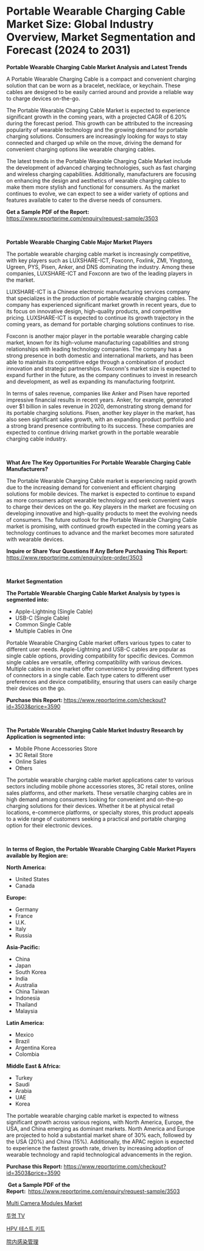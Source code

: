 <p><h1>Portable Wearable Charging Cable Market Size: Global Industry Overview, Market Segmentation and Forecast (2024 to 2031)</h1></p><p><strong>Portable Wearable Charging Cable Market Analysis and Latest Trends</strong></p>
<p><p>A Portable Wearable Charging Cable is a compact and convenient charging solution that can be worn as a bracelet, necklace, or keychain. These cables are designed to be easily carried around and provide a reliable way to charge devices on-the-go.</p><p>The Portable Wearable Charging Cable Market is expected to experience significant growth in the coming years, with a projected CAGR of 6.20% during the forecast period. This growth can be attributed to the increasing popularity of wearable technology and the growing demand for portable charging solutions. Consumers are increasingly looking for ways to stay connected and charged up while on the move, driving the demand for convenient charging options like wearable charging cables.</p><p>The latest trends in the Portable Wearable Charging Cable Market include the development of advanced charging technologies, such as fast charging and wireless charging capabilities. Additionally, manufacturers are focusing on enhancing the design and aesthetics of wearable charging cables to make them more stylish and functional for consumers. As the market continues to evolve, we can expect to see a wider variety of options and features available to cater to the diverse needs of consumers.</p></p>
<p><strong>Get a Sample PDF of the Report:&nbsp;</strong> <a href="https://www.reportprime.com/enquiry/request-sample/3503">https://www.reportprime.com/enquiry/request-sample/3503</a></p>
<p>&nbsp;</p>
<p><strong>Portable Wearable Charging Cable Major Market Players</strong></p>
<p><p>The portable wearable charging cable market is increasingly competitive, with key players such as LUXSHARE-ICT, Foxconn, Foxlink, ZMI, Yingtong, Ugreen, PYS, Pisen, Anker, and DNS dominating the industry. Among these companies, LUXSHARE-ICT and Foxconn are two of the leading players in the market.</p><p>LUXSHARE-ICT is a Chinese electronic manufacturing services company that specializes in the production of portable wearable charging cables. The company has experienced significant market growth in recent years, due to its focus on innovative design, high-quality products, and competitive pricing. LUXSHARE-ICT is expected to continue its growth trajectory in the coming years, as demand for portable charging solutions continues to rise.</p><p>Foxconn is another major player in the portable wearable charging cable market, known for its high-volume manufacturing capabilities and strong relationships with leading technology companies. The company has a strong presence in both domestic and international markets, and has been able to maintain its competitive edge through a combination of product innovation and strategic partnerships. Foxconn's market size is expected to expand further in the future, as the company continues to invest in research and development, as well as expanding its manufacturing footprint.</p><p>In terms of sales revenue, companies like Anker and Pisen have reported impressive financial results in recent years. Anker, for example, generated over $1 billion in sales revenue in 2020, demonstrating strong demand for its portable charging solutions. Pisen, another key player in the market, has also seen significant sales growth, with an expanding product portfolio and a strong brand presence contributing to its success. These companies are expected to continue driving market growth in the portable wearable charging cable industry.</p></p>
<p>&nbsp;</p>
<p><strong>What Are The Key Opportunities For Portable Wearable Charging Cable Manufacturers?</strong></p>
<p><p>The Portable Wearable Charging Cable market is experiencing rapid growth due to the increasing demand for convenient and efficient charging solutions for mobile devices. The market is expected to continue to expand as more consumers adopt wearable technology and seek convenient ways to charge their devices on the go. Key players in the market are focusing on developing innovative and high-quality products to meet the evolving needs of consumers. The future outlook for the Portable Wearable Charging Cable market is promising, with continued growth expected in the coming years as technology continues to advance and the market becomes more saturated with wearable devices.</p></p>
<p><strong>Inquire or Share Your Questions If Any Before Purchasing This Report:</strong> <a href="https://www.reportprime.com/enquiry/pre-order/3503">https://www.reportprime.com/enquiry/pre-order/3503</a></p>
<p>&nbsp;</p>
<p><strong>Market Segmentation</strong></p>
<p><strong>The Portable Wearable Charging Cable Market Analysis by types is segmented into:</strong></p>
<p><ul><li>Apple-Lightning (Single Cable)</li><li>USB-C (Single Cable)</li><li>Common Single Cable</li><li>Multiple Cables in One</li></ul></p>
<p><p>Portable Wearable Charging Cable market offers various types to cater to different user needs. Apple-Lightning and USB-C cables are popular as single cable options, providing compatibility for specific devices. Common single cables are versatile, offering compatibility with various devices. Multiple cables in one market offer convenience by providing different types of connectors in a single cable. Each type caters to different user preferences and device compatibility, ensuring that users can easily charge their devices on the go.</p></p>
<p><strong>Purchase this Report:&nbsp;</strong><a href="https://www.reportprime.com/checkout?id=3503&price=3590">https://www.reportprime.com/checkout?id=3503&price=3590</a></p>
<p>&nbsp;</p>
<p><strong>The Portable Wearable Charging Cable Market Industry Research by Application is segmented into:</strong></p>
<p><ul><li>Mobile Phone Accessories Store</li><li>3C Retail Store</li><li>Online Sales</li><li>Others</li></ul></p>
<p><p>The portable wearable charging cable market applications cater to various sectors including mobile phone accessories stores, 3C retail stores, online sales platforms, and other markets. These versatile charging cables are in high demand among consumers looking for convenient and on-the-go charging solutions for their devices. Whether it be at physical retail locations, e-commerce platforms, or specialty stores, this product appeals to a wide range of customers seeking a practical and portable charging option for their electronic devices.</p></p>
<p>&nbsp;</p>
<p><strong>In terms of Region, the Portable Wearable Charging Cable Market Players available by Region are:</strong></p>
<p>
    <p> <strong> North America: </strong>
        <ul>
            <li>United States</li>
            <li>Canada</li>
        </ul>
        </p> 
    <p> <strong> Europe: </strong>
        <ul>
            <li>Germany</li>
            <li>France</li>
            <li>U.K.</li>
            <li>Italy</li>
            <li>Russia</li>
        </ul>
        </p> 
    <p> <strong> Asia-Pacific: </strong>
        <ul>
            <li>China</li>
            <li>Japan</li>
            <li>South Korea</li>
            <li>India</li>
            <li>Australia</li>
            <li>China Taiwan</li>
            <li>Indonesia</li>
            <li>Thailand</li>
            <li>Malaysia</li>
        </ul>
        </p> 
    <p> <strong> Latin America: </strong>
        <ul>
            <li>Mexico</li>
            <li>Brazil</li>
            <li>Argentina Korea</li>
            <li>Colombia</li>
        </ul>
        </p> 
    <p> <strong> Middle East & Africa: </strong>
        <ul>
            <li>Turkey</li>
            <li>Saudi</li>
            <li>Arabia</li>
            <li>UAE</li>
            <li>Korea</li>
        </ul>
    </p>
    </p>
<p><p>The portable wearable charging cable market is expected to witness significant growth across various regions, with North America, Europe, the USA, and China emerging as dominant markets. North America and Europe are projected to hold a substantial market share of 30% each, followed by the USA (20%) and China (15%). Additionally, the APAC region is expected to experience the fastest growth rate, driven by increasing adoption of wearable technology and rapid technological advancements in the region.</p></p>
<p><strong>Purchase this Report: </strong><a href="https://www.reportprime.com/checkout?id=3503&price=3590">https://www.reportprime.com/checkout?id=3503&price=3590</a></p>
<p>&nbsp;<strong>Get a Sample PDF of the Report:&nbsp;&nbsp;</strong><a href="https://www.reportprime.com/enquiry/request-sample/3503">https://www.reportprime.com/enquiry/request-sample/3503</a></p>
<p><strong></strong></p>
<p><p><a href="https://github.com/Airanohannonzb68e5pb53oc1/Market-Research-Report-List-1/blob/main/multi-camera-modules-market.md">Multi Camera Modules Market</a></p><p><a href="https://github.com/JeromeRtyau89966/Market-Research-Report-List-1/blob/main/760761513566.md">투명 TV</a></p><p><a href="https://github.com/TimmyMann6767/Market-Research-Report-List-1/blob/main/186899713565.md">HPV 테스트 키트</a></p><p><a href="https://github.com/AriMuller2009/Market-Research-Report-List-1/blob/main/900408714404.md">院内感染管理</a></p></p>